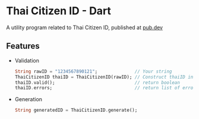 # Thai Citizen ID - Dart

A utility program related to Thai Citizen ID, published at [pub.dev](https://pub.dev/packages/thai_citizen_id)

## Features
- Validation

  ```dart
  String rawID = "1234567890121";              // Your string
  ThaiCitizenID thaiID = ThaiCitizenID(rawID); // Construct thaiID instance
  thaiID.valid();                              // return boolean
  thaiID.errors;                               // return list of errors
  ```

- Generation

  ```dart
  String generatedID = ThaiCitizenID.generate();
  ```
